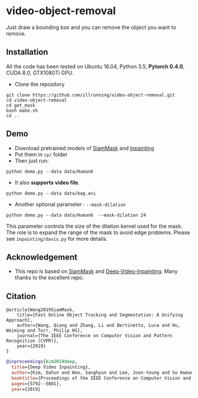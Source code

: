 # video-object-removal
Just draw a bounding box and you can remove the object you want to remove.
## Installation
All the code has been tested on Ubuntu 16.04, Python 3.5, **Pytorch 0.4.0**, CUDA 8.0, GTX1080Ti GPU.

- Clone the repository 
```shell
git clone https://github.com/zllrunning/video-object-removal.git
cd video-object-removal
cd get_mask
bash make.sh
cd ..
```

## Demo
- Download pretrained models of [SiamMask](http://www.robots.ox.ac.uk/~qwang/SiamMask_DAVIS.pth) and [Inpainting](https://drive.google.com/file/d/1KAi9oQVBaJU9ytr7dYr2WwEcO5NLiJvo/view?usp=sharing)
- Put them in `cp/` folder
- Then just run:
```
python demo.py --data data/Human6
```
- It also **supports video file**.
```
python demo.py --data data/bag.avi
```
- Another optional parameter : `--mask-dilation`

```
python demo.py --data data/Human6  --mask-dilation 24
```
This parameter controls the size of the dilation kernel used for the mask. The role is to expand the range of the mask to avoid edge problems. Please see `inpainting/davis.py` for more details.

## Acknowledgement
- This repo is based on [SiamMask](https://github.com/foolwood/SiamMask) and [Deep-Video-Inpainting](https://github.com/mcahny/Deep-Video-Inpainting). Many thanks to the excellent repo.

## Citation
```
@article{Wang2019SiamMask,
    title={Fast Online Object Tracking and Segmentation: A Unifying Approach},
    author={Wang, Qiang and Zhang, Li and Bertinetto, Luca and Hu, Weiming and Torr, Philip HS},
    journal={The IEEE Conference on Computer Vision and Pattern Recognition (CVPR)},
    year={2019}
}
```
```bibtex
@inproceedings{kim2019deep,
  title={Deep Video Inpainting},
  author={Kim, Dahun and Woo, Sanghyun and Lee, Joon-Young and So Kweon, In},
  booktitle={Proceedings of the IEEE Conference on Computer Vision and Pattern Recognition},
  pages={5792--5801},
  year={2019}
```












